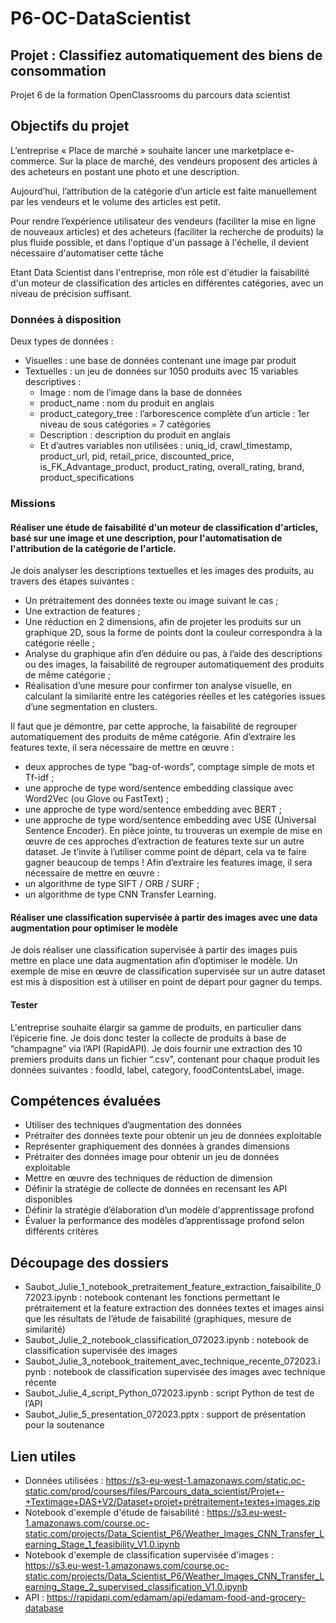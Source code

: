 # P6-OC-DataScientist

## Projet : Classifiez automatiquement des biens de consommation
Projet 6 de la formation OpenClassrooms du parcours data scientist

## Objectifs du projet
L’entreprise « Place de marché » souhaite lancer une marketplace e-commerce. 
Sur la place de marché, des vendeurs proposent des articles à des acheteurs en postant une photo et une description.

Aujourd’hui, l’attribution de la catégorie d’un article est faite manuellement par les vendeurs et le volume des articles est petit. 

Pour rendre l’expérience utilisateur des vendeurs (faciliter la mise en ligne de nouveaux articles) et des acheteurs (faciliter la recherche de produits) la plus fluide possible, et dans l'optique d'un passage à l'échelle, il devient nécessaire d'automatiser cette tâche

Etant Data Scientist dans l'entreprise, mon rôle est d'étudier la faisabilité d'un moteur de classification des articles en différentes catégories, avec un niveau de précision suffisant.


### Données à disposition 

Deux types de données :
- Visuelles : une base de données contenant une image par produit
- Textuelles : un jeu de données sur 1050 produits avec 15 variables descriptives :
  - Image : nom de l’image dans la base de données
  - product_name : nom du produit en anglais 
  - product_category_tree  : l’arborescence complète d’un article : 1er niveau de sous catégories = 7 catégories
  - Description : description du produit en anglais
  - Et d’autres variables non utilisées : uniq_id, crawl_timestamp, product_url, pid, retail_price, discounted_price, is_FK_Advantage_product, product_rating, overall_rating, brand, product_specifications

### Missions 

#### Réaliser une étude de faisabilité d'un moteur de classification d'articles, basé sur une image et une description, pour l'automatisation de l'attribution de la catégorie de l'article. 

Je dois analyser les descriptions textuelles et les images des produits, au travers des étapes suivantes : 
- Un prétraitement des données texte ou image suivant le cas ;
- Une extraction de features ;
- Une réduction en 2 dimensions, afin de projeter les produits sur un graphique 2D, sous la forme de points dont la couleur correspondra à la catégorie réelle ;
- Analyse du graphique afin d’en déduire ou pas, à l’aide des descriptions ou des images, la faisabilité de regrouper automatiquement des produits de même catégorie ;
- Réalisation d’une mesure pour confirmer ton analyse visuelle, en calculant la similarité entre les catégories réelles et les catégories issues d’une segmentation en clusters.
  
Il faut que je démontre, par cette approche, la faisabilité de regrouper automatiquement des produits de même catégorie.
Afin d’extraire les features texte, il sera nécessaire de mettre en œuvre : 
- deux approches de type “bag-of-words”, comptage simple de mots et Tf-idf ;
- une approche de type word/sentence embedding classique avec Word2Vec (ou Glove ou FastText) ;
- une approche de type word/sentence embedding avec BERT ;
- une approche de type word/sentence embedding avec USE (Universal Sentence Encoder). 
En pièce jointe, tu trouveras un exemple de mise en œuvre de ces approches d’extraction de features texte sur un autre dataset. Je t’invite à l’utiliser comme point de départ, cela va te faire gagner beaucoup de temps !
Afin d’extraire les features image, il sera nécessaire de mettre en œuvre :
- un algorithme de type SIFT / ORB / SURF ;
- un algorithme de type CNN Transfer Learning.

#### Réaliser une classification supervisée à partir des images avec une data augmentation pour optimiser le modèle

Je dois réaliser une classification supervisée à partir des images puis mettre en place une data augmentation afin d’optimiser le modèle.
Un exemple de mise en œuvre de classification supervisée sur un autre dataset est mis à disposition est à utiliser en point de départ pour gagner du temps.

#### Tester
L'entreprise souhaite élargir sa gamme de produits, en particulier dans l’épicerie fine. 
Je dois donc tester la collecte de produits à base de “champagne” via l’API (RapidAPI).
Je dois fournir une extraction des 10 premiers produits dans un fichier “.csv”, contenant pour chaque produit les données suivantes : foodId, label, category, foodContentsLabel, image.


## Compétences évaluées
- Utiliser des techniques d’augmentation des données
- Prétraiter des données texte pour obtenir un jeu de données exploitable
- Représenter graphiquement des données à grandes dimensions
- Prétraiter des données image pour obtenir un jeu de données exploitable
- Mettre en œuvre des techniques de réduction de dimension
- Définir la stratégie de collecte de données en recensant les API disponibles
- Définir la stratégie d’élaboration d’un modèle d'apprentissage profond
- Évaluer la performance des modèles d’apprentissage profond selon différents critères

## Découpage des dossiers

- Saubot_Julie_1_notebook_pretraitement_feature_extraction_faisaibilite_072023.ipynb : notebook contenant les fonctions permettant le prétraitement et la feature extraction des données textes et images ainsi que les résultats de l’étude de faisabilité (graphiques, mesure de similarité)
- Saubot_Julie_2_notebook_classification_072023.ipynb : notebook de classification supervisée des images
- Saubot_Julie_3_notebook_traitement_avec_technique_recente_072023.ipynb : notebook de classification supervisée des images avec technique récente 
- Saubot_Julie_4_script_Python_072023.ipynb : script Python de test de l’API
- Saubot_Julie_5_presentation_072023.pptx : support de présentation pour la soutenance
  
## Lien utiles

- Données utilisées : https://s3-eu-west-1.amazonaws.com/static.oc-static.com/prod/courses/files/Parcours_data_scientist/Projet+-+Textimage+DAS+V2/Dataset+projet+prétraitement+textes+images.zip
- Notebook d'exemple d'étude de faisabilité : https://s3.eu-west-1.amazonaws.com/course.oc-static.com/projects/Data_Scientist_P6/Weather_Images_CNN_Transfer_Learning_Stage_1_feasibility_V1.0.ipynb
- Notebook d'exemple de classification supervisée d'images : https://s3.eu-west-1.amazonaws.com/course.oc-static.com/projects/Data_Scientist_P6/Weather_Images_CNN_Transfer_Learning_Stage_2_supervised_classification_V1.0.ipynb
- API : https://rapidapi.com/edamam/api/edamam-food-and-grocery-database
